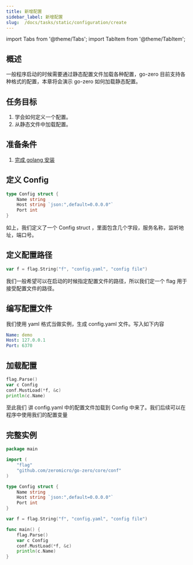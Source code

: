 ```yaml
---
title: 新增配置
sidebar_label: 新增配置
slug:  /docs/tasks/static/configuration/create
---
```


import Tabs from '@theme/Tabs';
import TabItem from '@theme/TabItem';

## 概述

一般程序启动的时候需要通过静态配置文件加载各种配置，go-zero 目前支持各种格式的配置，本章将会演示 go-zero 如何加载静态配置。

## 任务目标

1. 学会如何定义一个配置。
1. 从静态文件中加载配置。


## 准备条件

1. <a href="/docs/tasks" target="_blank">完成 golang 安装</a> 


## 定义 Config

```go
type Config struct {
	Name string
	Host string `json:",default=0.0.0.0"`
	Port int
}
```
如上，我们定义了一个 Config struct ，里面包含几个字段，服务名称，监听地址，端口号。

## 定义配置路径

```go
var f = flag.String("f", "config.yaml", "config file")
```
我们一般希望可以在启动的时候指定配置文件的路径，所以我们定一个 flag 用于接受配置文件的路径。

## 编写配置文件
我们使用 yaml 格式当做实例，生成 config.yaml 文件。写入如下内容

```yaml
Name: demo
Host: 127.0.0.1
Port: 6370
```

## 加载配置

```go
flag.Parse()
var c Config
conf.MustLoad(*f, &c)
println(c.Name)
```

至此我们 讲 config.yaml 中的配置文件加载到 Config 中来了。我们后续可以在程序中使用我们的配置变量

## 完整实例

```go
package main

import (
	"flag"
	"github.com/zeromicro/go-zero/core/conf"
)

type Config struct {
	Name string
	Host string `json:",default=0.0.0.0"`
	Port int
}

var f = flag.String("f", "config.yaml", "config file")

func main() {
	flag.Parse()
	var c Config
	conf.MustLoad(*f, &c)
	println(c.Name)
}
```